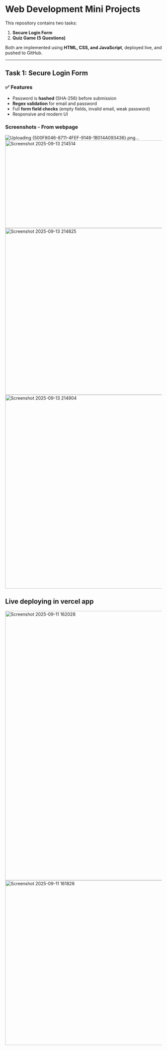 # Web Development Mini Projects

This repository contains two tasks:

1. **Secure Login Form**  
2. **Quiz Game (5 Questions)**  

Both are implemented using **HTML, CSS, and JavaScript**, deployed live, and pushed to GitHub.

---

## Task 1: Secure Login Form  

### ✅ Features
- Password is **hashed** (SHA-256) before submission  
- **Regex validation** for email and password  
- Full **form field checks** (empty fields, invalid email, weak password)  
- Responsive and modern UI  

### Screenshots - From webpage  
![Uploading {500F8046-8711-4FEF-9148-1B014A093436}.png…]()
<img width="872" height="282" alt="Screenshot 2025-09-13 214514" src="https://github.com/user-attachments/assets/d9a89d5c-eaea-4769-808f-26abf7ddf342" />
<img width="756" height="536" alt="Screenshot 2025-09-13 214825" src="https://github.com/user-attachments/assets/d15a687a-45fe-4c4f-a68a-83af0988f2f6" />
<img width="872" height="623" alt="Screenshot 2025-09-13 214904" src="https://github.com/user-attachments/assets/a4bd2846-f128-45a9-b691-1eaf4cac4267" />
## Live deploying in vercel app
<img width="1920" height="866" alt="Screenshot 2025-09-11 162028" src="https://github.com/user-attachments/assets/f2f53d05-6b24-4444-b40b-dfca1e093606" />  
<img width="1494" height="530" alt="Screenshot 2025-09-11 161828" src="https://github.com/user-attachments/assets/84f760c2-3109-4536-94a5-f8ccd0a881a8" />  


